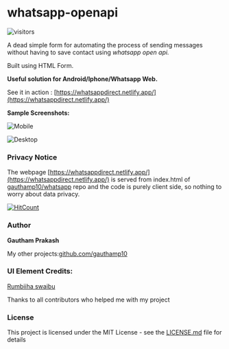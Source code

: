 # whatsapp-openapi

![visitors](https://visitor-badge.glitch.me/badge?page_id=gauthamp10.whatsapp-openapi)

A dead simple form for automating the process of sending messages without having to save contact using *whatsapp open api.*

Built using HTML Form.

**Useful solution for Android/Iphone/Whatsapp Web.**

See it in action : [https://whatsappdirect.netlify.app/](https://whatsappdirect.netlify.app/)

**Sample Screenshots:**

![Mobile](https://imgur.com/DH2UZN9.png)

![Desktop](https://imgur.com/yrn1HL9.png)

### Privacy Notice
 The webpage [https://whatsappdirect.netlify.app/](https://whatsappdirect.netlify.app/) is served from index.html of [gauthamp10/whatsapp](https://github.com/gauthamp10/gauthamp10.github.io/tree/master/whatsapp) repo and the code is purely client side, so nothing to worry about data privacy.

[![HitCount](http://hits.dwyl.com/gauthamp10/whatsapp-openapi.svg)](http://hits.dwyl.com/gauthamp10/whatsapp-openapi)

### Author

 **Gautham Prakash**
 
 My other projects:[github.com/gauthamp10](https://gauthamp10.github.io/)
 
### UI Element Credits: 
[Rumbiiha swaibu](https://codepen.io/swaibu)
 
 Thanks to all contributors who helped me with my project

### License

This project is licensed under the MIT License - see the [LICENSE.md](LICENSE.md) file for details
